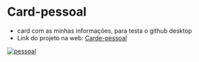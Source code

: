 # Card-pessoal
* card com as minhas informações, para testa o github desktop
* Link do projeto na web: [Carde-pessoal](https://card-pessoal.netlify.app/)

[![pessoal](https://user-images.githubusercontent.com/110836621/191558157-085272ac-2606-48dd-86ee-bec6a1426c17.png)
](https://card-pessoal.netlify.app/)

